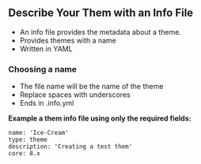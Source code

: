 ## Describe Your Them with an Info File

* An info file provides the metadata about a theme.
* Provides themes with a name
* Written in YAML

### Choosing a name

* The file name will be the name of the theme
* Replace spaces with underscores
* Ends in .info.yml

**Example a them info file using only the required fields:**

```
name: 'Ice-Cream'
type: theme
description: 'Creating a test them'
core: 8.x
```





